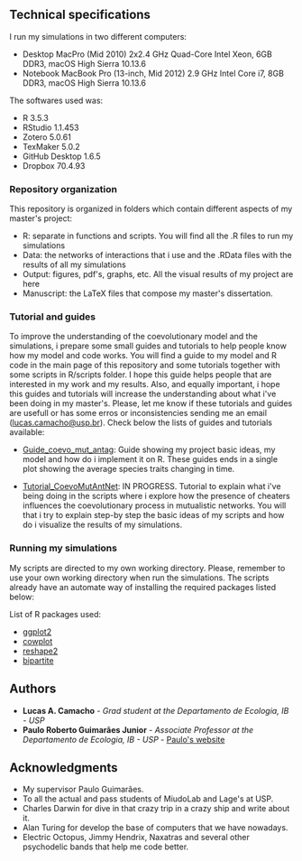 ## Technical specifications

I run my simulations in two different computers:
- Desktop MacPro (Mid 2010) 2x2.4 GHz Quad-Core Intel Xeon, 6GB DDR3, macOS High Sierra 10.13.6
- Notebook MacBook Pro (13-inch, Mid 2012) 2.9 GHz Intel Core i7, 8GB DDR3, macOS High Sierra 10.13.6

The softwares used was:
- R 3.5.3
- RStudio 1.1.453
- Zotero 5.0.61
- TexMaker 5.0.2
- GitHub Desktop 1.6.5
- Dropbox 70.4.93

### Repository organization

This repository is organized in folders which contain different aspects of my master's project:

- R: separate in functions and scripts. You will find all the .R files to run my simulations
- Data: the networks of interactions that i use and the .RData files with the results of all my simulations
- Output: figures, pdf's, graphs, etc. All the visual results of my project are here
- Manuscript: the LaTeX files that compose my master's dissertation.

### Tutorial and guides

To improve the understanding of the coevolutionary model and the simulations, i prepare some small guides and tutorials to help people know how my model and code works. You 
will find a guide to my model and R code in the main page of this repository and some tutorials together with some scripts in R/scripts folder. I hope this guide helps people 
that are interested in my work and my results. Also, and equally important, i hope this guides and tutorials will increase the understanding about what i've been doing in my master's.
Please, let me know if these tutorials and guides are usefull or has some erros or inconsistencies sending me an email (lucas.camacho@usp.br). Check below the lists of 
guides and tutorials available:

- [Guide_coevo_mut_antag](https://github.com/lucascamacho/coevo_mut_antag/blob/master/Guide_coevo_mut_antag.pdf): Guide showing my project basic ideas, my model and how do 
i implement it on R. These guides ends in a single plot showing the average species traits changing in time.

- [Tutorial_CoevoMutAntNet](): IN PROGRESS. Tutorial to explain what i've being doing in the scripts where i explore how the presence of cheaters influences the coevolutionary process 
in mutualistic networks. You will that i try to explain step-by step the basic ideas of my scripts and how do i visualize the results of my simulations.


### Running my simulations

My scripts are directed to my own working directory. Please, remember to use your own working directory when run the simulations. The scripts already have an automate way of installing the 
required packages listed below:

List of R packages used:
- [ggplot2](https://ggplot2.tidyverse.org)
- [cowplot](https://cran.r-project.org/web/packages/cowplot/vignettes/introduction.html)
- [reshape2](https://cran.r-project.org/web/packages/reshape2/index.html)
- [bipartite](https://cran.r-project.org/web/packages/bipartite/index.html)

## Authors

* **Lucas A. Camacho** - *Grad student at the Departamento de Ecologia, IB - USP*
* **Paulo Roberto Guimarães Junior** - *Associate Professor at the Departamento de Ecologia, IB - USP* - [Paulo's website](http://guimaraeslab.weebly.com)

## Acknowledgments

* My supervisor Paulo Guimarães.
* To all the actual and pass students of MiudoLab and Lage's at USP.
* Charles Darwin for dive in that crazy trip in a crazy ship and write about it.
* Alan Turing for develop the base of computers that we have nowadays.
* Electric Octopus, Jimmy Hendrix, Naxatras and several other psychodelic bands that help me code better.
